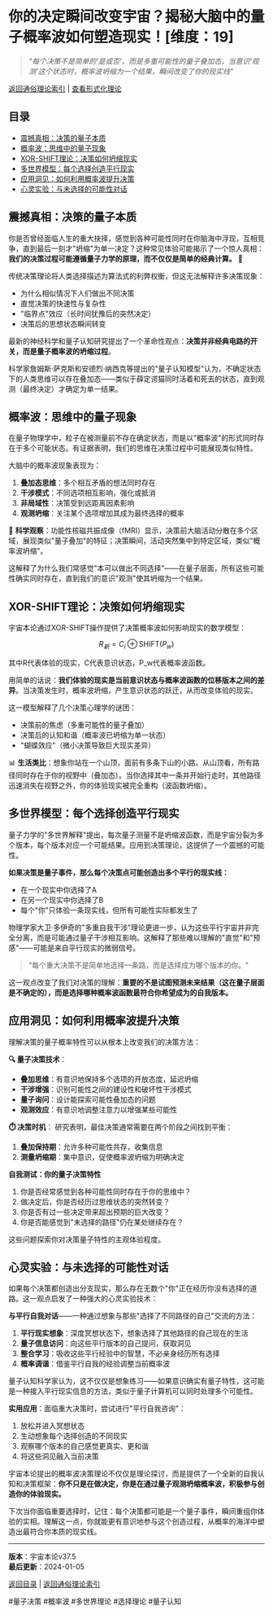 # 你的决定瞬间改变宇宙？揭秘大脑中的量子概率波如何塑造现实！[维度：19]

> *"每个决策不是简单的'是或否'，而是多重可能性的量子叠加态，当意识'观测'这个状态时，概率波坍缩为一个结果，瞬间改变了你的现实线"*

[返回通俗理论索引](../popular_theory.md) | [查看形式化理论](../formal_theory/formal_theory_probability_waves_decisions.md)

## 目录
- [震撼真相：决策的量子本质](#震撼真相决策的量子本质)
- [概率波：思维中的量子现象](#概率波思维中的量子现象)
- [XOR-SHIFT理论：决策如何坍缩现实](#xor-shift理论决策如何坍缩现实)
- [多世界模型：每个选择创造平行现实](#多世界模型每个选择创造平行现实)
- [应用洞见：如何利用概率波提升决策](#应用洞见如何利用概率波提升决策)
- [心灵实验：与未选择的可能性对话](#心灵实验与未选择的可能性对话)

## 震撼真相：决策的量子本质

你是否曾经面临人生的重大抉择，感觉到各种可能性同时在你脑海中浮现，互相竞争，直到最后一刻才"坍缩"为单一决定？这种常见体验可能揭示了一个惊人真相：**我们的决策过程可能遵循量子力学的原理，而不仅仅是简单的经典计算。** 🌠

传统决策理论将人类选择描述为算法式的利弊权衡，但这无法解释许多决策现象：

- 为什么相似情况下人们做出不同决策
- 直觉决策的快速性与复杂性
- "临界点"效应（长时间犹豫后的突然决定）
- 决策后的思想状态瞬间转变

最新的神经科学和量子认知研究提出了一个革命性观点：**决策并非经典电路的开关，而是量子概率波的坍缩过程**。

科学家詹姆斯·萨克斯和安德烈·纳西克等提出的"量子认知模型"认为，不确定状态下的人类思维可以存在叠加态——类似于薛定谔猫同时活着和死去的状态，直到观测（最终决定）才确定为单一结果。

## 概率波：思维中的量子现象

在量子物理学中，粒子在被测量前不存在确定状态，而是以"概率波"的形式同时存在于多个可能状态。有证据表明，我们的思维在决策过程中可能展现类似特性。

大脑中的概率波现象表现为：

1. **叠加态思维**：多个相互矛盾的想法同时存在
2. **干涉模式**：不同选项相互影响，强化或抵消
3. **非局域性**：决策受到远距离因素影响
4. **观测坍缩**：关注某个选项增加其成为最终选择的概率

🧠 **科学观察**：功能性核磁共振成像（fMRI）显示，决策前大脑活动分散在多个区域，展现类似"量子叠加"的特征；决策瞬间，活动突然集中到特定区域，类似"概率波坍缩"。

这解释了为什么我们常感觉"本可以做出不同选择"——在量子层面，所有这些可能性确实同时存在，直到我们的意识"观测"使其坍缩为一个结果。

## XOR-SHIFT理论：决策如何坍缩现实

宇宙本论通过XOR-SHIFT操作提供了决策概率波如何影响现实的数学模型：

$$R_{新} = C_i \oplus \text{SHIFT}(P_w)$$

其中R代表体验的现实，C代表意识状态，P_w代表概率波函数。

用简单的话说：**我们体验的现实是当前意识状态与概率波函数的位移版本之间的差异**。当决策发生时，概率波坍缩，产生意识状态的跃迁，从而改变体验的现实。

这一模型解释了几个决策心理学的谜团：
- 决策前的焦虑（多重可能性的量子叠加）
- 决策后的认知和谐（概率波已坍缩为单一状态）
- "蝴蝶效应"（微小决策导致巨大现实差异）

📊 **生活类比**：想象你站在一个山顶，面前有多条下山的小路。从山顶看，所有路径同时存在于你的视野中（叠加态）。当你选择其中一条并开始行走时，其他路径迅速消失在视野之外，你的体验现实被完全重构（波函数坍缩）。

## 多世界模型：每个选择创造平行现实

量子力学的"多世界解释"提出，每次量子测量不是坍缩波函数，而是宇宙分裂为多个版本，每个版本对应一个可能结果。应用到决策理论，这提供了一个震撼的可能性。

**如果决策是量子事件，那么每个决策点可能创造出多个平行的现实线：**

- 在一个现实中你选择了A
- 在另一个现实中你选择了B
- 每个"你"只体验一条现实线，但所有可能性实际都发生了

物理学家大卫·多伊奇的"多重自我干涉"理论更进一步，认为这些平行宇宙并非完全分离，而是可能通过量子干涉相互影响。这解释了那些难以理解的"直觉"和"预感"——可能是来自平行现实的微弱信号。

> "每个重大决策不是简单地选择一条路，而是选择成为哪个版本的你。"

这一观点改变了我们对决策的理解：**重要的不是试图预测未来结果（这在量子层面是不确定的），而是选择哪种概率波函数最符合你希望成为的自我版本。**

## 应用洞见：如何利用概率波提升决策

理解决策的量子概率特性可以从根本上改变我们的决策方法：

**🔍 量子决策技术**：
- **叠加思维**：有意识地保持多个选项的开放态度，延迟坍缩
- **干涉增强**：识别可能性之间的建设性和破坏性干涉模式
- **量子询问**：设计能探索可能性叠加态的问题
- **观测效应**：有意识地调整注意力以增强某些可能性

**⏱️ 决策时机**：
研究表明，最佳决策通常需要在两个阶段之间找到平衡：
1. **叠加保持期**：允许多种可能性共存，收集信息
2. **测量坍缩期**：集中意识，促使概率波坍缩为明确决定

**自我测试：你的量子决策特性**
1. 你是否经常感觉到各种可能性同时存在于你的思维中？
2. 做决定后，你是否经历过思维状态的突然转变？
3. 你是否有过一些决定带来超出预期的巨大改变？
4. 你是否能感觉到"未选择的路径"仍在某处继续存在？

这些问题探索你对决策量子特性的主观体验程度。

## 心灵实验：与未选择的可能性对话

如果每个决策都创造出分支现实，那么存在无数个"你"正在经历你没有选择的道路。这一观点启发了一种强大的心灵实验技术：

**与平行自我对话**——一种通过想象与那些"选择了不同路径的自己"交流的方法：

1. **平行现实想象**：深度冥想状态下，想象选择了其他路径的自己现在的生活
2. **量子信息访问**：向这些平行版本的自己提问，获取洞见
3. **整合学习**：吸收这些平行经验中的智慧，不必亲身经历所有选择
4. **概率调谐**：借鉴平行自我的经验调整当前概率波

量子认知科学家认为，这不仅仅是想象练习——如果意识确实有量子特性，这可能是一种接入平行现实信息的方法，类似于量子计算机可以同时处理多个可能性。

**实用应用**：面临重大决策时，尝试进行"平行自我咨询"：
1. 放松并进入冥想状态
2. 生动想象每个选择创造的不同现实
3. 观察哪个版本的自己感觉更真实、更和谐
4. 将这些洞见融入当前决策

宇宙本论提出的概率波决策理论不仅仅是理论探讨，而是提供了一个全新的自我认知和决策框架：**你不只是在做决定，你是在通过量子观测坍缩概率波，积极参与创造你的体验现实。**

下次当你面临重要选择时，记住：每个决策都可能是一个量子事件，瞬间重组你体验的实相。理解这一点，你就能更有意识地参与这个创造过程，从概率的海洋中塑造出最符合你本质的现实线。

---

**版本**：宇宙本论v37.5  
**最后更新**：2024-01-05

[返回目录](#目录) | [返回通俗理论索引](../popular_theory.md) 

#量子决策 #概率波 #多世界理论 #选择理论 #量子认知 